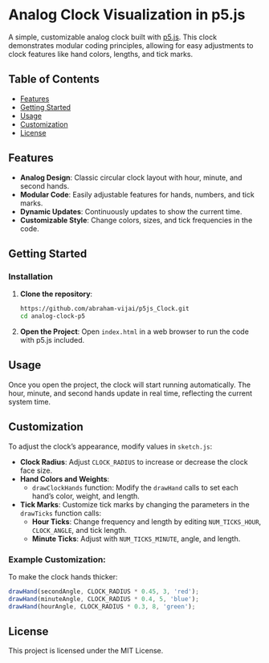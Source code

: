 # Analog Clock Visualization in p5.js

A simple, customizable analog clock built with [p5.js](https://p5js.org/). This clock demonstrates modular coding principles, allowing for easy adjustments to clock features like hand colors, lengths, and tick marks.

## Table of Contents
- [Features](#features)
- [Getting Started](#getting-started)
- [Usage](#usage)
- [Customization](#customization)
- [License](#license)

## Features
- **Analog Design**: Classic circular clock layout with hour, minute, and second hands.
- **Modular Code**: Easily adjustable features for hands, numbers, and tick marks.
- **Dynamic Updates**: Continuously updates to show the current time.
- **Customizable Style**: Change colors, sizes, and tick frequencies in the code.

## Getting Started

### Installation
1. **Clone the repository**:
   ```bash
   https://github.com/abraham-vijai/p5js_Clock.git
   cd analog-clock-p5

2.  **Open the Project**: Open `index.html` in a web browser to run the code with p5.js included.

Usage
-----

Once you open the project, the clock will start running automatically. The hour, minute, and second hands update in real time, reflecting the current system time.

Customization
-------------

To adjust the clock’s appearance, modify values in `sketch.js`:

*   **Clock Radius**: Adjust `CLOCK_RADIUS` to increase or decrease the clock face size.
*   **Hand Colors and Weights**:
    *   `drawClockHands` function: Modify the `drawHand` calls to set each hand’s color, weight, and length.
*   **Tick Marks**: Customize tick marks by changing the parameters in the `drawTicks` function calls:
    *   **Hour Ticks**: Change frequency and length by editing `NUM_TICKS_HOUR`, `CLOCK_ANGLE`, and tick length.
    *   **Minute Ticks**: Adjust with `NUM_TICKS_MINUTE`, angle, and length.

### Example Customization:

To make the clock hands thicker:

```javascript
drawHand(secondAngle, CLOCK_RADIUS * 0.45, 3, 'red');
drawHand(minuteAngle, CLOCK_RADIUS * 0.4, 5, 'blue');
drawHand(hourAngle, CLOCK_RADIUS * 0.3, 8, 'green');
```

License
-------

This project is licensed under the MIT License.
